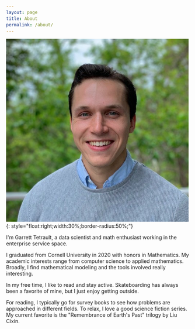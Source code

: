 ```yaml
---
layout: page
title: About
permalink: /about/
---
```


![image](/assets/images/me.png){: style="float:right;width:30%;border-radius:50%;"}

I'm Garrett Tetrault, a data scientist and math enthusiast working in the enterprise service space.

I graduated from Cornell University in 2020 with honors in Mathematics.
My academic interests range from computer science to applied mathematics.
Broadly, I find mathematical modeling and the tools involved really interesting.

In my free time, I like to read and stay active. 
Skateboarding has always been a favorite of mine, but I just enjoy getting outside.

For reading, I typically go for survey books to see how problems are approached in different fields.
To relax, I love a good science fiction series.
My current favorite is the "Remembrance of Earth's Past" trilogy by Liu Cixin.
